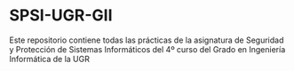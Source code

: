 # SPSI-UGR-GII
Este repositorio contiene todas las prácticas de la asignatura de Seguridad y Protección de Sistemas Informáticos del 4º curso del Grado en Ingeniería Informática de la UGR
